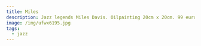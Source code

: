```yaml
---
title: Miles
description: Jazz legends Miles Davis. Oilpainting 20cm x 20cm. 99 euro
image: /img/ufwx6195.jpg
tags:
  - jazz
---
```

